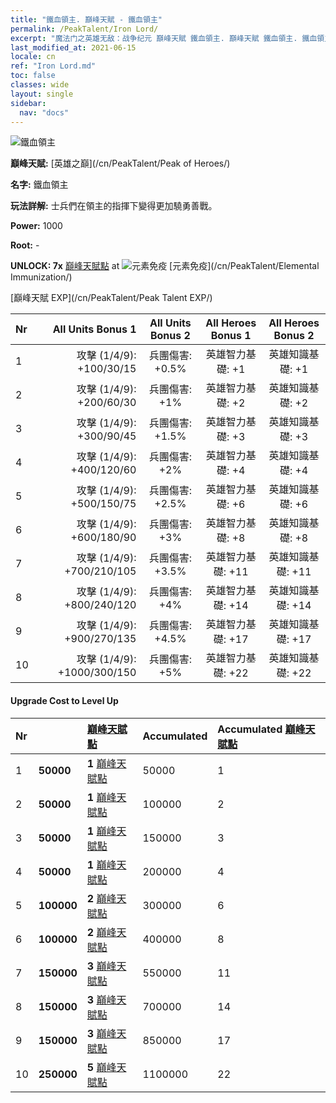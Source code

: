 ```yaml
---
title: "鐵血領主. 巔峰天賦 - 鐵血領主"
permalink: /PeakTalent/Iron Lord/
excerpt: "魔法门之英雄无敌：战争纪元 巔峰天賦 鐵血領主. 巔峰天賦 鐵血領主. 鐵血領主"
last_modified_at: 2021-06-15
locale: cn
ref: "Iron Lord.md"
toc: false
classes: wide
layout: single
sidebar:
  nav: "docs"
---
```


  ![鐵血領主](/images/pt/talent_1008.png)

  **巔峰天賦:** [英雄之巔](/cn/PeakTalent/Peak of Heroes/)

  **名字:** 鐵血領主

  **玩法詳解:** 士兵們在領主的指揮下變得更加驍勇善戰。

  **Power:** 1000

  **Root:** -

  **UNLOCK: 7x** [巔峰天賦點](/cn/Items/con_934/) at ![元素免疫](/images/pt/talent_1004.png) [元素免疫](/cn/PeakTalent/Elemental Immunization/)

  [巔峰天賦 EXP](/cn/PeakTalent/Peak Talent EXP/)

  | Nr | All Units Bonus 1 | All Units Bonus 2 | All Heroes Bonus 1 | All Heroes Bonus 2 |
  |:---|--------------:|:-------------:|:-------------:|:-------------:|
  | 1 | 攻擊 (1/4/9): +100/30/15 | 兵團傷害: +0.5% | 英雄智力基礎: +1 | 英雄知識基礎: +1 |
  | 2 | 攻擊 (1/4/9): +200/60/30 | 兵團傷害: +1% | 英雄智力基礎: +2 | 英雄知識基礎: +2 |
  | 3 | 攻擊 (1/4/9): +300/90/45 | 兵團傷害: +1.5% | 英雄智力基礎: +3 | 英雄知識基礎: +3 |
  | 4 | 攻擊 (1/4/9): +400/120/60 | 兵團傷害: +2% | 英雄智力基礎: +4 | 英雄知識基礎: +4 |
  | 5 | 攻擊 (1/4/9): +500/150/75 | 兵團傷害: +2.5% | 英雄智力基礎: +6 | 英雄知識基礎: +6 |
  | 6 | 攻擊 (1/4/9): +600/180/90 | 兵團傷害: +3% | 英雄智力基礎: +8 | 英雄知識基礎: +8 |
  | 7 | 攻擊 (1/4/9): +700/210/105 | 兵團傷害: +3.5% | 英雄智力基礎: +11 | 英雄知識基礎: +11 |
  | 8 | 攻擊 (1/4/9): +800/240/120 | 兵團傷害: +4% | 英雄智力基礎: +14 | 英雄知識基礎: +14 |
  | 9 | 攻擊 (1/4/9): +900/270/135 | 兵團傷害: +4.5% | 英雄智力基礎: +17 | 英雄知識基礎: +17 |
  | 10 | 攻擊 (1/4/9): +1000/300/150 | 兵團傷害: +5% | 英雄智力基礎: +22 | 英雄知識基礎: +22 |


#### Upgrade Cost to Level Up

  | Nr | <i class="fas fa-coins"/> | [巔峰天賦點](/cn/Items/con_934/) | Accumulated <i class="fas fa-coins"/> | Accumulated [巔峰天賦點](/cn/Items/con_934/) |
  |:---|:--------------|:-------------|:-------------|:-------------|
  | 1 | **50000** | **1** [巔峰天賦點](/cn/Items/con_934/) | 50000 | 1 |
  | 2 | **50000** | **1** [巔峰天賦點](/cn/Items/con_934/) | 100000 | 2 |
  | 3 | **50000** | **1** [巔峰天賦點](/cn/Items/con_934/) | 150000 | 3 |
  | 4 | **50000** | **1** [巔峰天賦點](/cn/Items/con_934/) | 200000 | 4 |
  | 5 | **100000** | **2** [巔峰天賦點](/cn/Items/con_934/) | 300000 | 6 |
  | 6 | **100000** | **2** [巔峰天賦點](/cn/Items/con_934/) | 400000 | 8 |
  | 7 | **150000** | **3** [巔峰天賦點](/cn/Items/con_934/) | 550000 | 11 |
  | 8 | **150000** | **3** [巔峰天賦點](/cn/Items/con_934/) | 700000 | 14 |
  | 9 | **150000** | **3** [巔峰天賦點](/cn/Items/con_934/) | 850000 | 17 |
  | 10 | **250000** | **5** [巔峰天賦點](/cn/Items/con_934/) | 1100000 | 22 |
